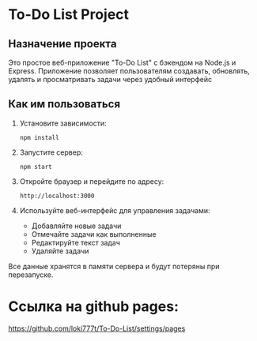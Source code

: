 # To-Do List Project

## Назначение проекта
Это простое веб-приложение "To-Do List" с бэкендом на Node.js и Express. Приложение позволяет пользователям создавать, обновлять, удалять и просматривать задачи через удобный интерфейс 

## Как им пользоваться
1. Установите зависимости:
   ```
   npm install
   ```

2. Запустите сервер:
   ```
   npm start
   ```

3. Откройте браузер и перейдите по адресу:
   ```
   http://localhost:3000
   ```

4. Используйте веб-интерфейс для управления задачами:
   - Добавляйте новые задачи
   - Отмечайте задачи как выполненные
   - Редактируйте текст задач
   - Удаляйте задачи

Все данные хранятся в памяти сервера и будут потеряны при перезапуске.

#  Ссылка на github pages:
https://github.com/loki777t/To-Do-List/settings/pages
